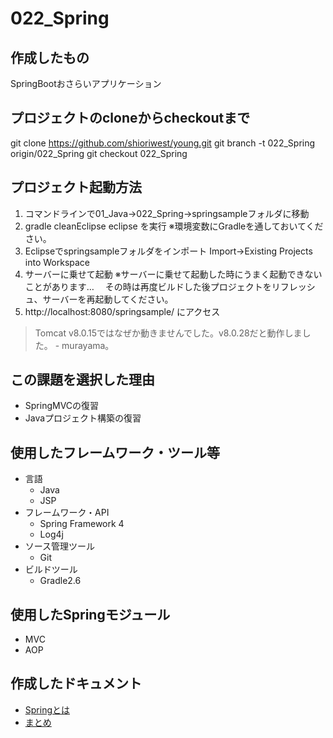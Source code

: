 # 022_Spring

## 作成したもの

SpringBootおさらいアプリケーション

## プロジェクトのcloneからcheckoutまで

git clone https://github.com/shioriwest/young.git
git branch -t 022_Spring origin/022_Spring
git checkout 022_Spring

## プロジェクト起動方法

1. コマンドラインで01_Java->022_Spring->springsampleフォルダに移動
2. gradle cleanEclipse eclipse を実行
※環境変数にGradleを通しておいてください。
3. Eclipseでspringsampleフォルダをインポート
Import->Existing Projects into Workspace
4. サーバーに乗せて起動
※サーバーに乗せて起動した時にうまく起動できないことがあります…
　その時は再度ビルドした後プロジェクトをリフレッシュ、サーバーを再起動してください。
5.  http://localhost:8080/springsample/ にアクセス

> Tomcat v8.0.15ではなぜか動きませんでした。v8.0.28だと動作しました。 - murayama。

## この課題を選択した理由

- SpringMVCの復習
- Javaプロジェクト構築の復習

## 使用したフレームワーク・ツール等

- 言語
  - Java
  - JSP
- フレームワーク・API
  - Spring Framework 4
  - Log4j
- ソース管理ツール
    - Git
- ビルドツール
   - Gradle2.6

## 使用したSpringモジュール

- MVC
- AOP

## 作成したドキュメント

- [Springとは](./Springとは.md)
- [まとめ](./まとめ.md)
